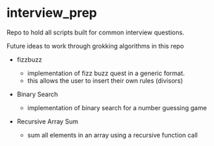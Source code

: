 # interview_prep

Repo to hold all scripts built for common interview questions.

Future ideas to work through grokking algorithms in this repo

- fizzbuzz
    - implementation of fizz buzz quest in a generic format.
    - this allows the user to insert their own rules (divisors)

- Binary Search
    - implementation of binary search for a number guessing game

- Recursive Array Sum
    - sum all elements in an array using a recursive function call

